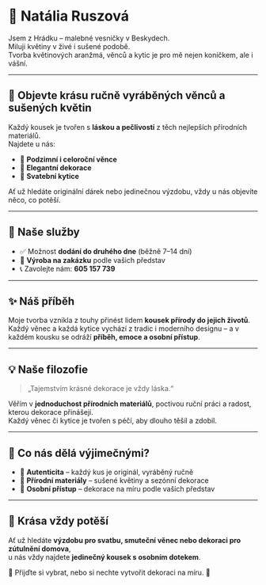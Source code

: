 # 🌸 Natália Ruszová

Jsem z Hrádku – malebné vesničky v Beskydech.  
Miluji květiny v živé i sušené podobě.  
Tvorba květinových aranžmá, věnců a kytic je pro mě nejen koníčkem, ale i vášní.

---

## 🌿 Objevte krásu ručně vyráběných věnců a sušených květin

Každý kousek je tvořen s **láskou a pečlivostí** z těch nejlepších přírodních materiálů.  
Najdete u nás:

- 🍂 **Podzimní i celoroční věnce**
- 🌸 **Elegantní dekorace**
- 💍 **Svatební kytice**

Ať už hledáte originální dárek nebo jedinečnou výzdobu, vždy u nás objevíte něco, co potěší.

---

## 🚚 Naše služby

- ✅ Možnost **dodání do druhého dne** (běžně 7–14 dní)
- 🎨 **Výroba na zakázku** podle vašich představ
- 📞 Zavolejte nám: **605 157 739**

---

## ✨ Náš příběh

Moje tvorba vznikla z touhy přinést lidem **kousek přírody do jejich životů**.  
Každý věnec a každá kytice vychází z tradic i moderního designu – a v každém kousku se odráží **příběh, emoce a osobní přístup**.

---

## 💡 Naše filozofie

> „Tajemstvím krásné dekorace je vždy láska.“

Věřím v **jednoduchost přírodních materiálů**, poctivou ruční práci a radost, kterou dekorace přinášejí.  
Každý věnec či kytice je tvořen s péčí, aby dlouho těšil a zdobil.

---

## 🌟 Co nás dělá výjimečnými?

- 🌿 **Autenticita** – každý kus je originál, vyráběný ručně
- 🌼 **Přírodní materiály** – sušené květiny a sezónní dekorace
- 💌 **Osobní přístup** – dekorace na míru podle vašich představ

---

## 💖 Krása vždy potěší

Ať už hledáte **výzdobu pro svatbu, smuteční věnec nebo dekoraci pro zútulnění domova**,  
u nás vždy najdete **jedinečný kousek s osobním dotekem**.

🌸 Přijďte si vybrat, nebo si nechte vytvořit dekoraci na míru. 🌸
